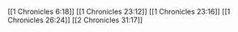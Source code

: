 [[1 Chronicles 6:18]]
[[1 Chronicles 23:12]]
[[1 Chronicles 23:16]]
[[1 Chronicles 26:24]]
[[2 Chronicles 31:17]]
